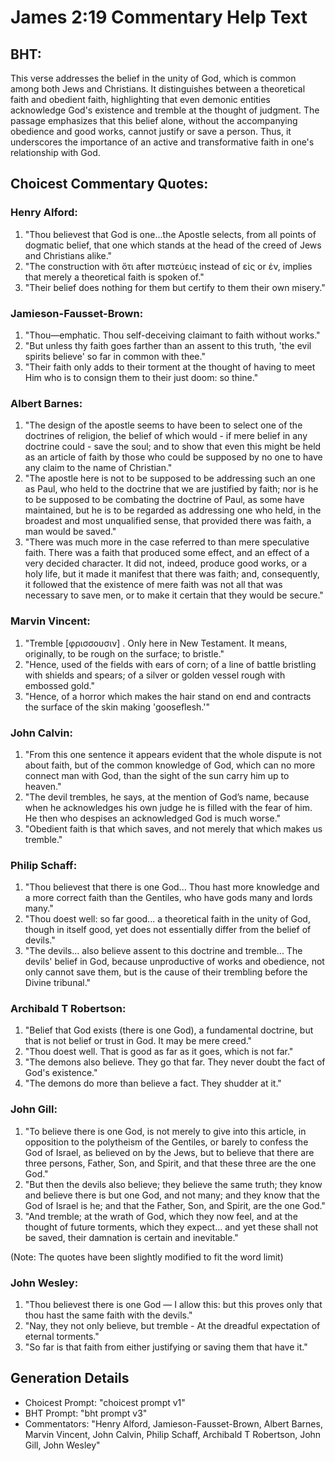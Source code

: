 # James 2:19 Commentary Help Text

## BHT:
This verse addresses the belief in the unity of God, which is common among both Jews and Christians. It distinguishes between a theoretical faith and obedient faith, highlighting that even demonic entities acknowledge God's existence and tremble at the thought of judgment. The passage emphasizes that this belief alone, without the accompanying obedience and good works, cannot justify or save a person. Thus, it underscores the importance of an active and transformative faith in one's relationship with God.

## Choicest Commentary Quotes:
### Henry Alford:
1. "Thou believest that God is one...the Apostle selects, from all points of dogmatic belief, that one which stands at the head of the creed of Jews and Christians alike."
2. "The construction with ὅτι after πιστεύεις instead of εἰς or ἐν, implies that merely a theoretical faith is spoken of."
3. "Their belief does nothing for them but certify to them their own misery."

### Jamieson-Fausset-Brown:
1. "Thou—emphatic. Thou self-deceiving claimant to faith without works."
2. "But unless thy faith goes farther than an assent to this truth, 'the evil spirits believe' so far in common with thee."
3. "Their faith only adds to their torment at the thought of having to meet Him who is to consign them to their just doom: so thine."

### Albert Barnes:
1. "The design of the apostle seems to have been to select one of the doctrines of religion, the belief of which would - if mere belief in any doctrine could - save the soul; and to show that even this might be held as an article of faith by those who could be supposed by no one to have any claim to the name of Christian."
2. "The apostle here is not to be supposed to be addressing such an one as Paul, who held to the doctrine that we are justified by faith; nor is he to be supposed to be combating the doctrine of Paul, as some have maintained, but he is to be regarded as addressing one who held, in the broadest and most unqualified sense, that provided there was faith, a man would be saved."
3. "There was much more in the case referred to than mere speculative faith. There was a faith that produced some effect, and an effect of a very decided character. It did not, indeed, produce good works, or a holy life, but it made it manifest that there was faith; and, consequently, it followed that the existence of mere faith was not all that was necessary to save men, or to make it certain that they would be secure."

### Marvin Vincent:
1. "Tremble [φρισσουσιν] . Only here in New Testament. It means, originally, to be rough on the surface; to bristle."
2. "Hence, used of the fields with ears of corn; of a line of battle bristling with shields and spears; of a silver or golden vessel rough with embossed gold."
3. "Hence, of a horror which makes the hair stand on end and contracts the surface of the skin making 'gooseflesh.'"

### John Calvin:
1. "From this one sentence it appears evident that the whole dispute is not about faith, but of the common knowledge of God, which can no more connect man with God, than the sight of the sun carry him up to heaven."
2. "The devil trembles, he says, at the mention of God’s name, because when he acknowledges his own judge he is filled with the fear of him. He then who despises an acknowledged God is much worse."
3. "Obedient faith is that which saves, and not merely that which makes us tremble."

### Philip Schaff:
1. "Thou believest that there is one God... Thou hast more knowledge and a more correct faith than the Gentiles, who have gods many and lords many."
2. "Thou doest well: so far good... a theoretical faith in the unity of God, though in itself good, yet does not essentially differ from the belief of devils."
3. "The devils... also believe assent to this doctrine and tremble... The devils' belief in God, because unproductive of works and obedience, not only cannot save them, but is the cause of their trembling before the Divine tribunal."

### Archibald T Robertson:
1. "Belief that God exists (there is one God), a fundamental doctrine, but that is not belief or trust in God. It may be mere creed."
2. "Thou doest well. That is good as far as it goes, which is not far."
3. "The demons also believe. They go that far. They never doubt the fact of God's existence."
4. "The demons do more than believe a fact. They shudder at it."

### John Gill:
1. "To believe there is one God, is not merely to give into this article, in opposition to the polytheism of the Gentiles, or barely to confess the God of Israel, as believed on by the Jews, but to believe that there are three persons, Father, Son, and Spirit, and that these three are the one God."
2. "But then the devils also believe; they believe the same truth; they know and believe there is but one God, and not many; and they know that the God of Israel is he; and that the Father, Son, and Spirit, are the one God."
3. "And tremble; at the wrath of God, which they now feel, and at the thought of future torments, which they expect... and yet these shall not be saved, their damnation is certain and inevitable."

(Note: The quotes have been slightly modified to fit the word limit)

### John Wesley:
1. "Thou believest there is one God — I allow this: but this proves only that thou hast the same faith with the devils." 
2. "Nay, they not only believe, but tremble - At the dreadful expectation of eternal torments." 
3. "So far is that faith from either justifying or saving them that have it."


## Generation Details
- Choicest Prompt: "choicest prompt v1"
- BHT Prompt: "bht prompt v3"
- Commentators: "Henry Alford, Jamieson-Fausset-Brown, Albert Barnes, Marvin Vincent, John Calvin, Philip Schaff, Archibald T Robertson, John Gill, John Wesley"
